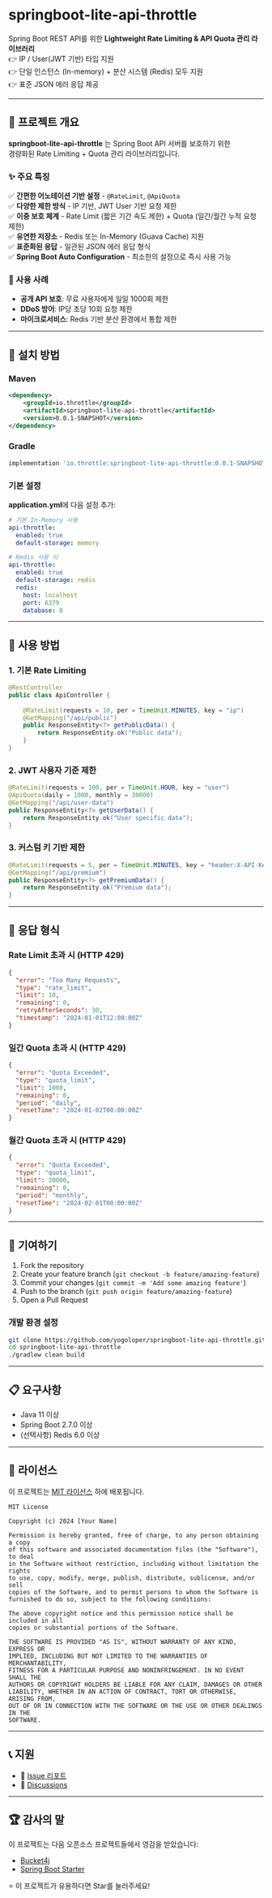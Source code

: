 # springboot-lite-api-throttle

Spring Boot REST API를 위한 **Lightweight Rate Limiting & API Quota 관리 라이브러리**  
👉 IP / User(JWT 기반) 타입 지원  
👉 단일 인스턴스 (In-memory) + 분산 시스템 (Redis) 모두 지원  
👉 표준 JSON 에러 응답 제공  

---

## 📌 프로젝트 개요

**springboot-lite-api-throttle** 는 Spring Boot API 서버를 보호하기 위한  
경량화된 Rate Limiting + Quota 관리 라이브러리입니다.

### ✨ 주요 특징

✅ **간편한 어노테이션 기반 설정** - `@RateLimit`, `@ApiQuota`  
✅ **다양한 제한 방식** - IP 기반, JWT User 기반 요청 제한  
✅ **이중 보호 체계** - Rate Limit (짧은 기간 속도 제한) + Quota (일간/월간 누적 요청 제한)  
✅ **유연한 저장소** - Redis 또는 In-Memory (Guava Cache) 지원  
✅ **표준화된 응답** - 일관된 JSON 에러 응답 형식  
✅ **Spring Boot Auto Configuration** - 최소한의 설정으로 즉시 사용 가능  

### 🎯 사용 사례

- **공개 API 보호**: 무료 사용자에게 일일 1000회 제한
- **DDoS 방어**: IP당 초당 10회 요청 제한
- **마이크로서비스**: Redis 기반 분산 환경에서 통합 제한

---

## 🚀 설치 방법

### Maven
```xml
<dependency>
    <groupId>io.throttle</groupId>
    <artifactId>springboot-lite-api-throttle</artifactId>
    <version>0.0.1-SNAPSHOT</version>
</dependency>
```

### Gradle
```gradle
implementation 'io.throttle:springboot-lite-api-throttle:0.0.1-SNAPSHOT'
```

### 기본 설정

**application.yml**에 다음 설정 추가:

```yaml
# 기본 In-Memory 사용
api-throttle:
  enabled: true
  default-storage: memory

# Redis 사용 시
api-throttle:
  enabled: true
  default-storage: redis
  redis:
    host: localhost
    port: 6379
    database: 0
```

---

## 📖 사용 방법

### 1. 기본 Rate Limiting

```java
@RestController
public class ApiController {
    
    @RateLimit(requests = 10, per = TimeUnit.MINUTES, key = "ip")
    @GetMapping("/api/public")
    public ResponseEntity<?> getPublicData() {
        return ResponseEntity.ok("Public data");
    }
}
```

### 2. JWT 사용자 기준 제한

```java
@RateLimit(requests = 100, per = TimeUnit.HOUR, key = "user")
@ApiQuota(daily = 1000, monthly = 30000)
@GetMapping("/api/user-data")
public ResponseEntity<?> getUserData() {
    return ResponseEntity.ok("User specific data");
}
```

### 3. 커스텀 키 기반 제한

```java
@RateLimit(requests = 5, per = TimeUnit.MINUTES, key = "header:X-API-Key")
@GetMapping("/api/premium")
public ResponseEntity<?> getPremiumData() {
    return ResponseEntity.ok("Premium data");
}
```

---

## 🔧 응답 형식

### Rate Limit 초과 시 (HTTP 429)
```json
{
  "error": "Too Many Requests",
  "type": "rate_limit",
  "limit": 10,
  "remaining": 0,
  "retryAfterSeconds": 30,
  "timestamp": "2024-01-01T12:00:00Z"
}
```

### 일간 Quota 초과 시 (HTTP 429)
```json
{
  "error": "Quota Exceeded",
  "type": "quota_limit",
  "limit": 1000,
  "remaining": 0,
  "period": "daily",
  "resetTime": "2024-01-02T00:00:00Z"
}
```

### 월간 Quota 초과 시 (HTTP 429)
```json
{
  "error": "Quota Exceeded",
  "type": "quota_limit",
  "limit": 30000,
  "remaining": 0,
  "period": "monthly",
  "resetTime": "2024-02-01T00:00:00Z"
}
```

---

## 🤝 기여하기

1. Fork the repository
2. Create your feature branch (`git checkout -b feature/amazing-feature`)
3. Commit your changes (`git commit -m 'Add some amazing feature'`)
4. Push to the branch (`git push origin feature/amazing-feature`)
5. Open a Pull Request

### 개발 환경 설정

```bash
git clone https://github.com/yogoloper/springboot-lite-api-throttle.git
cd springboot-lite-api-throttle
./gradlew clean build
```

---

## 📋 요구사항

- Java 11 이상
- Spring Boot 2.7.0 이상
- (선택사항) Redis 6.0 이상

---

## 📄 라이선스

이 프로젝트는 [MIT 라이선스](LICENSE) 하에 배포됩니다.

```
MIT License

Copyright (c) 2024 [Your Name]

Permission is hereby granted, free of charge, to any person obtaining a copy
of this software and associated documentation files (the "Software"), to deal
in the Software without restriction, including without limitation the rights
to use, copy, modify, merge, publish, distribute, sublicense, and/or sell
copies of the Software, and to permit persons to whom the Software is
furnished to do so, subject to the following conditions:

The above copyright notice and this permission notice shall be included in all
copies or substantial portions of the Software.

THE SOFTWARE IS PROVIDED "AS IS", WITHOUT WARRANTY OF ANY KIND, EXPRESS OR
IMPLIED, INCLUDING BUT NOT LIMITED TO THE WARRANTIES OF MERCHANTABILITY,
FITNESS FOR A PARTICULAR PURPOSE AND NONINFRINGEMENT. IN NO EVENT SHALL THE
AUTHORS OR COPYRIGHT HOLDERS BE LIABLE FOR ANY CLAIM, DAMAGES OR OTHER
LIABILITY, WHETHER IN AN ACTION OF CONTRACT, TORT OR OTHERWISE, ARISING FROM,
OUT OF OR IN CONNECTION WITH THE SOFTWARE OR THE USE OR OTHER DEALINGS IN THE
SOFTWARE.
```

---

## 📞 지원

- 🐛 [Issue 리포트](https://github.com/yogoloper/springboot-lite-api-throttle/issues)
- 💬 [Discussions](https://github.com/yogoloper/springboot-lite-api-throttle/discussions)

---

## 🏆 감사의 말

이 프로젝트는 다음 오픈소스 프로젝트들에서 영감을 받았습니다:
- [Bucket4j](https://github.com/bucket4j/bucket4j)
- [Spring Boot Starter](https://spring.io/projects/spring-boot)

⭐ 이 프로젝트가 유용하다면 Star를 눌러주세요!